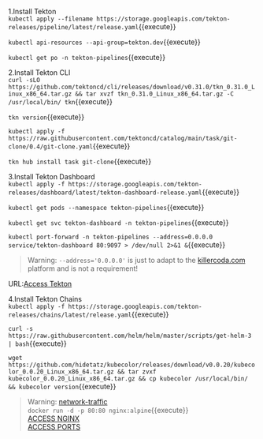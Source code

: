 
1.Install Tekton     
`kubectl apply --filename https://storage.googleapis.com/tekton-releases/pipeline/latest/release.yaml`{{execute}}    

`kubectl api-resources --api-group=tekton.dev`{{execute}}     
  
`kubectl get po -n tekton-pipelines`{{execute}}      

2.Install Tekton CLI    
`curl -sLO https://github.com/tektoncd/cli/releases/download/v0.31.0/tkn_0.31.0_Linux_x86_64.tar.gz && tar xvzf tkn_0.31.0_Linux_x86_64.tar.gz -C /usr/local/bin/ tkn`{{execute}}     

`tkn version`{{execute}}    

`kubectl apply -f https://raw.githubusercontent.com/tektoncd/catalog/main/task/git-clone/0.4/git-clone.yaml`{{execute}}      

`tkn hub install task git-clone`{{execute}}     

3.Install Tekton Dashboard     
`kubectl apply -f https://storage.googleapis.com/tekton-releases/dashboard/latest/tekton-dashboard-release.yaml`{{execute}}     

`kubectl get pods --namespace tekton-pipelines`{{execute}}    

`kubectl get svc tekton-dashboard -n tekton-pipelines`{{execute}}    

`kubectl port-forward -n tekton-pipelines --address=0.0.0.0 service/tekton-dashboard 80:9097 > /dev/null 2>&1 &`{{execute}}     

>Warning: `--address='0.0.0.0'` is just to adapt to the [killercoda.com](https://github.com/killercoda/scenario-examples/blob/main/network-traffic-kubernetes/step1.md) platform and is not a requirement!

URL:[Access Tekton]({{TRAFFIC_HOST1_80}})     

4.Install Tekton Chains    
`kubectl apply -f https://storage.googleapis.com/tekton-releases/chains/latest/release.yaml`{{execute}}       

`curl -s https://raw.githubusercontent.com/helm/helm/master/scripts/get-helm-3 | bash`{{execute}} 

`wget https://github.com/hidetatz/kubecolor/releases/download/v0.0.20/kubecolor_0.0.20_Linux_x86_64.tar.gz && tar zvxf kubecolor_0.0.20_Linux_x86_64.tar.gz && cp kubecolor /usr/local/bin/ && kubecolor version`{{execute}} 

>Warning:  [network-traffic](https://github.com/killercoda/scenario-examples/blob/main/network-traffic/step1.md)     
`docker run -d -p 80:80 nginx:alpine`{{execute}}       
[ACCESS NGINX]({{TRAFFIC_HOST1_80}})    
[ACCESS PORTS]({{TRAFFIC_SELECTOR}})
